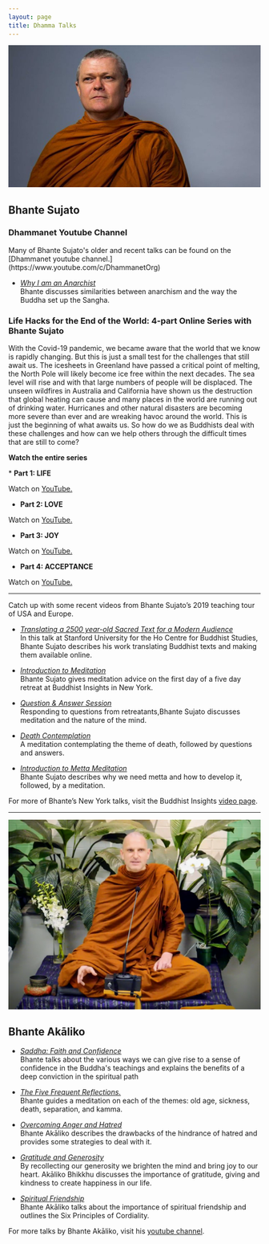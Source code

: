 ```yaml
---
layout: page
title: Dhamma Talks
---
```

  
<img src="https://raw.githubusercontent.com/lokanta/lokanta.github.io/master/bhante%20sujato%20image.jpg" alt="image of Bhante Sujato">  

## Bhante Sujato

<h3>Dhammanet Youtube Channel</h3>
Many of Bhante Sujato's older and recent talks can be found on the [Dhammanet youtube channel.](https://www.youtube.com/c/DhammanetOrg) 

* *[Why I am an Anarchist](https://www.youtube.com/watch?v=jwFOZX813iw&t=27s)*<br>
Bhante discusses similarities between anarchism and the way the Buddha set up the Sangha.
  
     
<h3>Life Hacks for the End of the World: 4-part Online Series with Bhante Sujato</h3>
     
<p>With the Covid-19 pandemic, we became aware that the world that we know is rapidly changing. But this is just a small test for the challenges that still await us. The icesheets in Greenland have passed a critical point of melting, the North Pole will likely become ice free within the next decades. The sea level will rise and with that large numbers of people will be displaced. The unseen wildfires in Australia and California have shown us the destruction that global heating can cause and many places in the world are running out of drinking water. Hurricanes and other natural disasters are becoming more severe than ever and are wreaking havoc around the world. This is just the beginning of what awaits us. So how do we as Buddhists deal with these challenges and how can we help others through the difficult times that are still to come?</p>     
          
<p><b>Watch the entire series</b></p>    
* <b>Part 1: LIFE</b>
<p>Watch  on <a href="https://youtu.be/Mchiiz5MBA8">YouTube.</a></p>
     
* <b> Part 2: LOVE</b>
<p>Watch on <a href="https://youtu.be/8sqyfuIU0Yc">YouTube.</a></p>
     
* <b>Part 3: JOY</b>
<p>Watch  on <a href="https://youtu.be/5aoa7X9RHTY">YouTube.</a></p>     

* <b>Part 4: ACCEPTANCE</b>
 <p>Watch on <a href="https://youtu.be/EFjLqKIcptI">YouTube.</a></p> 
 
 <hr>

Catch up with some recent videos from Bhante Sujato’s 2019 teaching tour of USA and Europe.  

* *[Translating a 2500 year-old Sacred Text for a Modern Audience](https://www.youtube.com/watch?v=hLP-anSN8e0)*<br>
In this talk at Stanford University for the Ho Centre for Buddhist Studies, Bhante Sujato describes his work translating Buddhist texts and making them available online.  

* *[Introduction to Meditation](https://www.facebook.com/buddhistinsights/videos/1276255332736276/)*<br>
Bhante Sujato gives meditation advice on the first day of a five day retreat at Buddhist Insights in New York.

* *[Question & Answer Session](https://www.facebook.com/buddhistinsights/videos/427166864665570/)*<br>
Responding to questions from retreatants,Bhante Sujato discusses meditation and the nature of the mind.

* *[Death Contemplation](https://www.facebook.com/buddhistinsights/videos/767005073741131/)*<br>
A meditation contemplating the theme of death, followed by questions and answers.

* *[Introduction to Metta Meditation](https://www.facebook.com/buddhistinsights/videos/409374479759947/)*<br>
Bhante Sujato describes why we need metta and how to develop it, followed, by a meditation.


For more of Bhante’s New York talks, visit the Buddhist Insights [video page](https://www.facebook.com/search/videos/?q=sujato&epa=SERP_TAB).

---

![Akaliko Bhikkhu gives a dhamma talk](https://raw.githubusercontent.com/lokanta/lokanta.github.io/master/Akaliko%20Bhikkhu%20Photo.png)

## Bhante Akāliko ##

* *[Saddha: Faith and Confidence](https://www.youtube.com/watch?v=Eiy1C0CfYXk&t=754s)*<br>
Bhante talks about the various ways we can give rise to a sense of confidence in the Buddha's teachings and explains the benefits of a deep conviction in the spiritual path

* *[The Five Frequent Reflections.](https://www.youtube.com/watch?v=vl8XK-0-hxo&t=781s)*<br>
Bhante guides a meditation on each of the themes: old age, sickness, death, separation, and kamma.

* *[Overcoming Anger and Hatred](https://www.youtube.com/watch?v=bguMpoum8Qk&t=17s)*<br>
Bhante Akāliko describes the drawbacks of the hindrance of hatred and provides some strategies to deal with it. 

* *[Gratitude and Generosity](https://www.youtube.com/watch?v=U53wH04edfo&t=1165s)*<br>
By recollecting our generosity we brighten the mind and bring joy to our heart. Akāliko Bhikkhu discusses the importance of gratitude, giving and kindness to create happiness in our life.

* *[Spiritual Friendship](https://www.youtube.com/watch?v=GrZASbKSpjw&t=2147s)*<br>
Bhante Akāliko talks about the importance of spiritual friendship and outlines the Six Principles of Cordiality.


For more talks by Bhante Akāliko, visit his [youtube channel](https://www.youtube.com/channel/UC3xBzf5s7IwNqzX00CH9w8Q).



